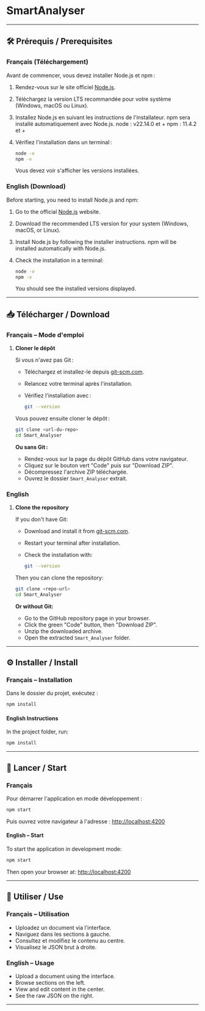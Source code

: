 # SmartAnalyser

---

## 🛠️ Prérequis / Prerequisites

### Français (Téléchargement)

Avant de commencer, vous devez installer Node.js et npm :

1. Rendez-vous sur le site officiel [Node.js](https://nodejs.org/).
2. Téléchargez la version LTS recommandée pour votre système (Windows, macOS ou Linux).
3. Installez Node.js en suivant les instructions de l'installateur. npm sera installé automatiquement avec Node.js.
node : v22.14.0 et +
npm : 11.4.2 et +
4. Vérifiez l'installation dans un terminal :

   ```bash
   node -v
   npm -v
   ```

   Vous devez voir s'afficher les versions installées.

### English (Download)

Before starting, you need to install Node.js and npm:

1. Go to the official [Node.js](https://nodejs.org/) website.
2. Download the recommended LTS version for your system (Windows, macOS, or Linux).
3. Install Node.js by following the installer instructions. npm will be installed automatically with Node.js.
4. Check the installation in a terminal:

   ```bash
   node -v
   npm -v
   ```

   You should see the installed versions displayed.

---

## 📥 Télécharger / Download

### Français – Mode d'emploi

1. **Cloner le dépôt**

   Si vous n'avez pas Git :

   - Téléchargez et installez-le depuis [git-scm.com](https://git-scm.com/).
   - Relancez votre terminal après l'installation.
   - Vérifiez l'installation avec :

     ```bash
     git --version
     ```

   Vous pouvez ensuite cloner le dépôt :

   ```bash
   git clone <url-du-repo>
   cd Smart_Analyser
   ```

   **Ou sans Git :**

   - Rendez-vous sur la page du dépôt GitHub dans votre navigateur.
   - Cliquez sur le bouton vert "Code" puis sur "Download ZIP".
   - Décompressez l'archive ZIP téléchargée.
   - Ouvrez le dossier `Smart_Analyser` extrait.

### English

1. **Clone the repository**

   If you don't have Git:

   - Download and install it from [git-scm.com](https://git-scm.com/).
   - Restart your terminal after installation.
   - Check the installation with:

     ```bash
     git --version
     ```

   Then you can clone the repository:

   ```bash
   git clone <repo-url>
   cd Smart_Analyser
   ```

   **Or without Git:**

   - Go to the GitHub repository page in your browser.
   - Click the green "Code" button, then "Download ZIP".
   - Unzip the downloaded archive.
   - Open the extracted `Smart_Analyser` folder.

---

## ⚙️ Installer / Install

### Français – Installation

Dans le dossier du projet, exécutez :

```bash
npm install
```

#### English Instructions

In the project folder, run:

```bash
npm install
```

---

## 🚀 Lancer / Start

### Français

Pour démarrer l'application en mode développement :

```bash
npm start
```

Puis ouvrez votre navigateur à l'adresse : [http://localhost:4200](http://localhost:4200)

#### English – Start

To start the application in development mode:

```bash
npm start
```

Then open your browser at: [http://localhost:4200](http://localhost:4200)

---

## 📝 Utiliser / Use

### Français – Utilisation

- Uploadez un document via l'interface.
- Naviguez dans les sections à gauche.
- Consultez et modifiez le contenu au centre.
- Visualisez le JSON brut à droite.

### English – Usage

- Upload a document using the interface.
- Browse sections on the left.
- View and edit content in the center.
- See the raw JSON on the right.

---
